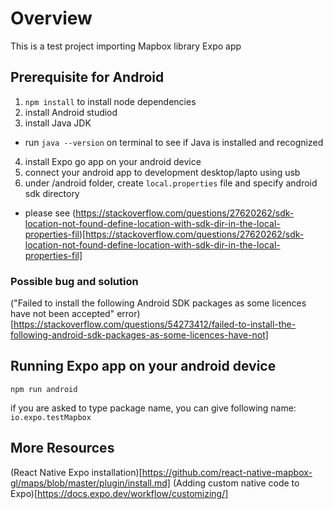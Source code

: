 # Overview

This is a test project importing Mapbox library Expo app 

## Prerequisite for Android

1. `npm install` to install node dependencies
2. install Android studiod
3. install Java JDK
  - run `java --version` on terminal to see if Java is installed and recognized
4. install Expo go app on your android device
5. connect your android app to development desktop/lapto using usb
6. under /android folder, create `local.properties` file and specify android sdk directory
  - please see (https://stackoverflow.com/questions/27620262/sdk-location-not-found-define-location-with-sdk-dir-in-the-local-properties-fil)[https://stackoverflow.com/questions/27620262/sdk-location-not-found-define-location-with-sdk-dir-in-the-local-properties-fil]

### Possible bug and solution

("Failed to install the following Android SDK packages as some licences have not been accepted" error)[https://stackoverflow.com/questions/54273412/failed-to-install-the-following-android-sdk-packages-as-some-licences-have-not]

## Running Expo app on your android device
`npm run android`

if you are asked to type package name, you can give following name:
`io.expo.testMapbox` 

## More Resources
(React Native Expo installation)[https://github.com/react-native-mapbox-gl/maps/blob/master/plugin/install.md]
(Adding custom native code to Expo)[https://docs.expo.dev/workflow/customizing/]